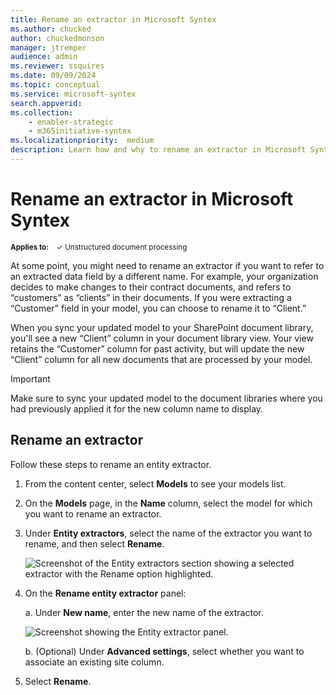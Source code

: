 ```yaml
---
title: Rename an extractor in Microsoft Syntex
ms.author: chucked
author: chuckedmonson
manager: jtremper
audience: admin
ms.reviewer: ssquires
ms.date: 09/09/2024
ms.topic: conceptual
ms.service: microsoft-syntex
search.appverid: 
ms.collection: 
    - enabler-strategic
    - m365initiative-syntex
ms.localizationpriority:  medium
description: Learn how and why to rename an extractor in Microsoft Syntex.
---
```


# Rename an extractor in Microsoft Syntex

<sup>**Applies to:**  &ensp; &#10003; Unstructured document processing </sup>

At some point, you might need to rename an extractor if you want to refer to an extracted data field by a different name. For example, your organization decides to make changes to their contract documents, and refers to “customers” as “clients” in their documents. If you were extracting a “Customer” field in your model, you can choose to rename it to “Client.”

When you sync your updated model to your SharePoint document library, you'll see a new “Client” column in your document library view. Your view retains the “Customer” column for past activity, but will update the new “Client” column for all new documents that are processed by your model. 

> [!IMPORTANT]
>  Make sure to sync your updated model to the document libraries where you had previously applied it for the new column name to display. 

## Rename an extractor

Follow these steps to rename an entity extractor.

1. From the content center, select **Models** to see your models list.

2. On the **Models** page, in the **Name** column, select the model for which you want to rename an extractor.

3. Under **Entity extractors**, select the name of the extractor you want to rename, and then select **Rename**.

    ![Screenshot of the Entity extractors section showing a selected extractor with the Rename option highlighted.](../media/content-understanding/entity-extractor-rename.png) 

4. On the **Rename entity extractor** panel:

   a. Under **New name**, enter the new name of the extractor.

    ![Screenshot showing the Entity extractor panel.](../media/content-understanding/rename-entity-extractor-panel.png) 

   b. (Optional) Under **Advanced settings**, select whether you want to associate an existing site column.

5. Select **Rename**.


